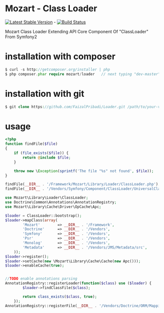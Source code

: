 # Mozart - Class Loader
[![Latest Stable Version](https://poser.pugx.org/mozart/loader/v/stable.png)](https://packagist.org/packages/mozart/loader) - [![Build Status](https://travis-ci.org/FaizalPribadi/Loader.png?branch=master)](https://travis-ci.org/FaizalPribadi/Loader)

Mozart Class Loader Extending API Core Component Of "ClassLoader" From Symfony2

installation with composer
==========================
```php
$ curl -s http://getcomposer.org/installer | php
$ php composer.phar require mozart/loader	// next typing "dev-master"
```

installation with git
=====================
```php
$ git clone https://github.com/FaizalPribadi/Loader.git /path/to/your-vendor/Loader
```

usage
=====
```php
<?php
function findFile($file)
{
    if (file_exists($file)) {
        return @include $file;
    }

    throw new \Exception(sprintf('The file "%s" not found', $file));
}

findFile(__DIR__ . '/Framework/Mozart/Library/Loader/ClassLoader.php');
findFile(__DIR__ . '/Vendors/Symfony/Component/ClassLoader/UniversalClassLoader.php');

use Mozart\Library\Loader\ClassLoader;
use Doctrine\Common\Annotations\AnnotationRegistry;
use Mozart\Library\Cache\Driver\OpCache\Apc;

$loader = ClassLoader::bootstrap();
$loader->mapClass(array(
        'Mozart'        => __DIR__ . '/Framework',
        'Doctrine'      => __DIR__ . '/Vendors',
        'Symfony'       => __DIR__ . '/Vendors',
        'Psr'           => __DIR__ . '/Vendors',
        'Monolog'       => __DIR__ . '/Vendors',
        'Metadata'      => __DIR__ . '/Vendors/JMS/Metadata/src',
    ));
$loader->register();
$loader->setCache(new \Mozart\Library\Cache\Cache(new Apc()));
$loader->enableCache(true);


//TODO enable annotations parsing
AnnotationRegistry::registerLoader(function($class) use ($loader) {
        $loader->findClassFile($class);

        return class_exists($class, true);
    });
AnnotationRegistry::registerFile(__DIR__ . '/Vendors/Doctrine/ORM/Mapping/Driver/DoctrineAnnotations.php');

```
